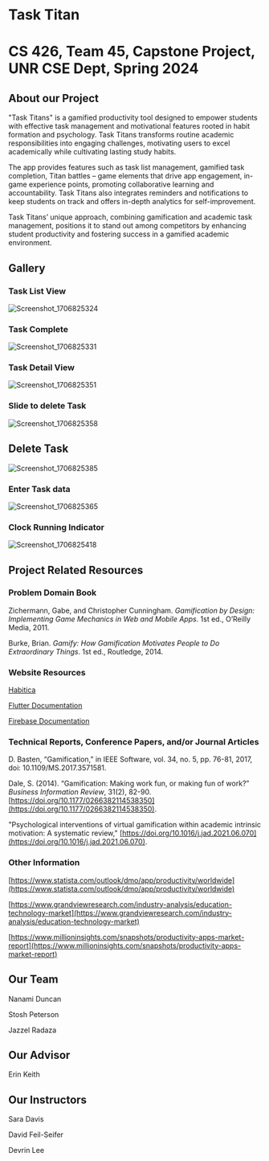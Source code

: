 # Task Titan
# CS 426, Team 45, Capstone Project, UNR CSE Dept, Spring 2024


## About our Project
"Task Titans" is a gamified productivity tool designed to empower students with effective task management and motivational features rooted in habit formation and psychology. Task Titans transforms routine academic responsibilities into engaging challenges, motivating users to excel academically while cultivating lasting study habits. 

The app provides features such as task list management, gamified task completion, Titan battles – game elements that drive app engagement, in-game experience points, promoting collaborative learning and accountability. Task Titans also integrates reminders and notifications to keep students on track and offers in-depth analytics for self-improvement. 

Task Titans’ unique approach, combining gamification and academic task management, positions it to stand out among competitors by enhancing student productivity and fostering success in a gamified academic environment. 


## Gallery
### Task List View
![Screenshot_1706825324](https://github.com/nanamid/CS425_Team45/assets/70532479/f8ecfc03-5a3c-4a1d-8e20-51f394c0c215)


### Task Complete
![Screenshot_1706825331](https://github.com/nanamid/CS425_Team45/assets/70532479/787aa285-6738-4c69-921e-c3f30a155e64)


### Task Detail View
![Screenshot_1706825351](https://github.com/nanamid/CS425_Team45/assets/70532479/76a573bb-8a98-4db6-a83a-e959e08fd871)


### Slide to delete Task
![Screenshot_1706825358](https://github.com/nanamid/CS425_Team45/assets/70532479/8ec69605-925c-42f9-8a5e-41ef4926ecc5)


## Delete Task
![Screenshot_1706825385](https://github.com/nanamid/CS425_Team45/assets/70532479/40894931-d576-402a-a9d8-9f578a864fa0)


### Enter Task data
![Screenshot_1706825365](https://github.com/nanamid/CS425_Team45/assets/70532479/ba2cd500-8a94-412f-8b23-771345394136)


### Clock Running Indicator
![Screenshot_1706825418](https://github.com/nanamid/CS425_Team45/assets/70532479/ec2ef322-4e1d-4cdf-ab7f-2f542d2e2013)



## Project Related Resources
### Problem Domain Book
Zichermann, Gabe, and Christopher Cunningham. _Gamification by Design: Implementing Game Mechanics in Web and Mobile Apps_. 1st ed., O’Reilly Media, 2011.

Burke, Brian. _Gamify: How Gamification Motivates People to Do Extraordinary Things_. 1st ed., Routledge, 2014.

### Website Resources
[Habitica](https://habitica.com/static/home)

[Flutter Documentation](https://flutter.dev/)

[Firebase Documentation](https://firebase.google.com/docs)

### Technical Reports, Conference Papers, and/or Journal Articles
D. Basten, “Gamification,” in IEEE Software, vol. 34, no. 5, pp. 76-81, 2017, doi: 10.1109/MS.2017.3571581.

Dale, S. (2014). “Gamification: Making work fun, or making fun of work?” _Business Information Review_, 31(2), 82-90. [https://doi.org/10.1177/0266382114538350](https://doi.org/10.1177/0266382114538350).

"Psychological interventions of virtual gamification within academic intrinsic motivation: A systematic review," [https://doi.org/10.1016/j.jad.2021.06.070](https://doi.org/10.1016/j.jad.2021.06.070).


### Other Information
[https://www.statista.com/outlook/dmo/app/productivity/worldwide](https://www.statista.com/outlook/dmo/app/productivity/worldwide)

[https://www.grandviewresearch.com/industry-analysis/education-technology-market](https://www.grandviewresearch.com/industry-analysis/education-technology-market)

[https://www.millioninsights.com/snapshots/productivity-apps-market-report](https://www.millioninsights.com/snapshots/productivity-apps-market-report)


## Our Team
Nanami Duncan

Stosh Peterson

Jazzel Radaza


## Our Advisor
Erin Keith


## Our Instructors
Sara Davis

David Feil-Seifer

Devrin Lee
